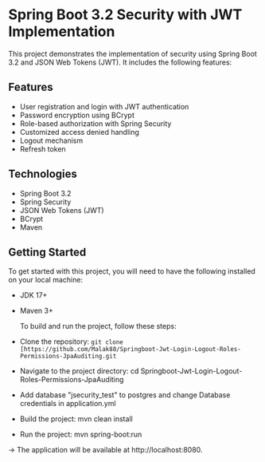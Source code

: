 # Spring Boot 3.2 Security with JWT Implementation
This project demonstrates the implementation of security using Spring Boot 3.2 and JSON Web Tokens (JWT). It includes the following features:

## Features
* User registration and login with JWT authentication
* Password encryption using BCrypt
* Role-based authorization with Spring Security
* Customized access denied handling
* Logout mechanism
* Refresh token

## Technologies
* Spring Boot 3.2
* Spring Security
* JSON Web Tokens (JWT)
* BCrypt
* Maven
 
## Getting Started
To get started with this project, you will need to have the following installed on your local machine:

* JDK 17+
* Maven 3+

  To build and run the project, follow these steps:

* Clone the repository: `git clone [https://github.com/Malak88/Springboot-Jwt-Login-Logout-Roles-Permissions-JpaAuditing.git`
* Navigate to the project directory: cd Springboot-Jwt-Login-Logout-Roles-Permissions-JpaAuditing
* Add database "jsecurity_test" to postgres and change Database credentials in application.yml
* Build the project: mvn clean install
* Run the project: mvn spring-boot:run 

-> The application will be available at http://localhost:8080.
